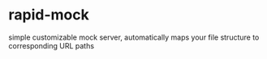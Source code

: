 # rapid-mock
simple customizable mock server, automatically maps your file structure to corresponding URL paths
